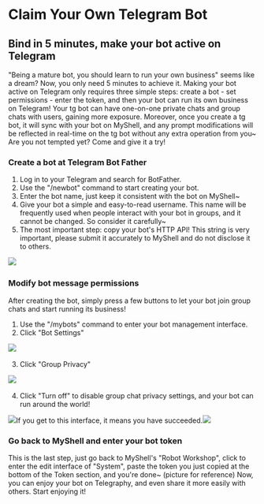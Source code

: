 # Claim Your Own Telegram Bot

## Bind in 5 minutes, make your bot active on Telegram

"Being a mature bot, you should learn to run your own business" seems like a dream? Now, you only need 5 minutes to achieve it. Making your bot active on Telegram only requires three simple steps: create a bot - set permissions - enter the token, and then your bot can run its own business on Telegram! Your tg bot can have one-on-one private chats and group chats with users, gaining more exposure. Moreover, once you create a tg bot, it will sync with your bot on MyShell, and any prompt modifications will be reflected in real-time on the tg bot without any extra operation from you~ Are you not tempted yet? Come and give it a try!

### Create a bot at Telegram Bot Father <a href="#zai-telegram-bot-father-chu-chuang-jian-bot" id="zai-telegram-bot-father-chu-chuang-jian-bot"></a>

1. Log in to your Telegram and search for BotFather.
2. Use the "/newbot" command to start creating your bot.
3. Enter the bot name, just keep it consistent with the bot on MyShell~
4. Give your bot a simple and easy-to-read username. This name will be frequently used when people interact with your bot in groups, and it cannot be changed. So consider it carefully~
5. The most important step: copy your bot's HTTP API! This string is very important, please submit it accurately to MyShell and do not disclose it to others.

![](https://1734853246-files.gitbook.io/\~/files/v0/b/gitbook-x-prod.appspot.com/o/spaces%2F3hV98oQQmNC5Ihot9xvu%2Fuploads%2FqGkJTUdWXKPd1p63s79f%2Fimage.png?alt=media\&token=efb35071-2e9a-437e-8d87-adcf7cb37812)​​

### Modify bot message permissions <a href="#xiu-gai-bot-xiao-xi-quan-xian" id="xiu-gai-bot-xiao-xi-quan-xian"></a>

After creating the bot, simply press a few buttons to let your bot join group chats and start running its business!

1. Use the "/mybots" command to enter your bot management interface.
2. Click "Bot Settings"

![](https://1734853246-files.gitbook.io/\~/files/v0/b/gitbook-x-prod.appspot.com/o/spaces%2F3hV98oQQmNC5Ihot9xvu%2Fuploads%2F6sTLn7ltwGoqFR3kX1n4%2Fimage.png?alt=media\&token=038ed21d-1ede-48e5-88b8-8d8d75a76c88)​

3. Click "Group Privacy"

![](https://1734853246-files.gitbook.io/\~/files/v0/b/gitbook-x-prod.appspot.com/o/spaces%2F3hV98oQQmNC5Ihot9xvu%2Fuploads%2Fh06LMEsp8Wrl0acsIjKb%2Fimage.png?alt=media\&token=225b33b3-40d4-4a1b-8a92-742c75b67889)​

4. Click "Turn off" to disable group chat privacy settings, and your bot can run around the world!

![](https://1734853246-files.gitbook.io/\~/files/v0/b/gitbook-x-prod.appspot.com/o/spaces%2F3hV98oQQmNC5Ihot9xvu%2Fuploads%2Fdzw9MINtrQk6OxoH3hn8%2Fimage.png?alt=media\&token=b5c7ac5f-3cf6-470e-91cf-7d6f2eee2728)​If you get to this interface, it means you have succeeded.​![](https://1734853246-files.gitbook.io/\~/files/v0/b/gitbook-x-prod.appspot.com/o/spaces%2F3hV98oQQmNC5Ihot9xvu%2Fuploads%2FBSO3VV16k6JsUZoxT3jy%2Fimage.png?alt=media\&token=08361bc6-9c66-447e-aabe-8095937c72ad)​​

### Go back to MyShell and enter your bot token <a href="#hui-dao-myshell-tian-ru-ni-de-bot-token" id="hui-dao-myshell-tian-ru-ni-de-bot-token"></a>

This is the last step, just go back to MyShell's "Robot Workshop", click to enter the edit interface of "System", paste the token you just copied at the bottom of the Token section, and you're done~ (picture for reference) Now, you can enjoy your bot on Telegraphy, and even share it more easily with others. Start enjoying it!